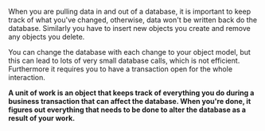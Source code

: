 
When you are pulling data in and out of a database, it is important to keep track of what you've changed, otherwise, data won't be written back do the database. Similarly you have to insert new objects you create and remove any objects you delete.

You can change the database with each change to  your object model, but this can lead to lots of very small database calls, which is not efficient. Furthermore it requires you to have a transaction open for the whole interaction.

**A unit of work is an object that keeps track of everything you do during a business transaction that can affect the database. When you're done, it figures out everything that needs to be done to alter the database as a result of your work.**
